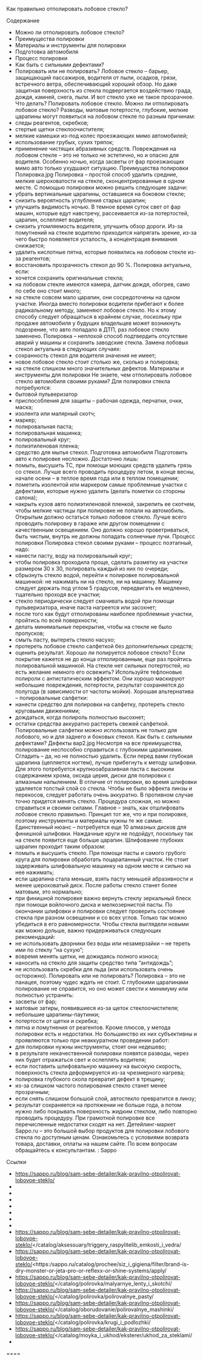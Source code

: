 Как правильно отполировать лобовое стекло?


Содержание 
- Можно ли отполировать лобовое стекло? 
- Преимущества полировки
- Материалы и инструменты для полировки 
- Подготовка автомобиля
- Процесс полировки 
- Как быть с сильными дефектами? 
- Полировать или не полировать? Лобовое стекло – барьер, защищающий пассажиров, водителя от пыли, осадков, грязи, встречного ветра, обеспечивающий хороший обзор. Но даже защитная поверхность из стекла подвергается воздействию града, дождя, камней, снега, пыли. И вот стекло уже не такое прозрачное. Что делать? Полировать лобовое стекло. 
Можно ли отполировать лобовое стекло?
Разводы, матовые потертости, глубокие, мелкие царапины могут появиться на лобовом стекле по разным причинам: 
- следы реагентов, скребков;
- стертые щетки стеклоочистителя;
- мелкие камешки из-под колес проезжающих мимо автомобилей;
- использование грубых, сухих тряпок;
- применение чистящих абразивных средств. 
Повреждения на лобовом стекле – это не только не эстетично, но и опасно для водителя. Особенно ночью, когда засветы от фар проезжающих мимо авто только ухудшают ситуацию. 
Преимущества полировки
Полировка.jpg
Полировка – простой способ удалить средние, мелкие шероховатости на стекле, сконцентрированные в одном месте. С помощью полировки можно решить следующие задачи: 
- убрать вертикальные царапины, оставшиеся на боковом стекле;
- снизить вероятность углубления старых царапин;
- улучшить видимость ночью. В темное время суток свет от фар машин, которые едут навстречу, рассеивается из-за потертостей, царапин, ослепляет водителя;
- снизить утомляемость водителя, улучшить обзор дороги. Из-за помутнений на стекле водителю приходится напрягать зрение, из-за чего быстро появляется усталость, а концентрация внимания снижается;
- удалить кислотные пятна, которые появились на лобовом стекле из-за реагентов;
- восстановить прозрачность стекол до 90 %. 
Полировка актуальна, если: 
- хочется сохранить оригинальные стекла;
- на лобовом стекле имеются камера, датчик дождя, обогрев, само по себе оно стоит много;
- на стекле совсем мало царапин, они сосредоточены на одном участке. 
Иногда вместо полировки водители прибегают к более радикальному методу, заменяют лобовое стекло. Но к этому способу следует обращаться в крайнем случае, поскольку при продаже автомобиля у будущих владельцев может возникнуть подозрение, что авто попадало в ДТП, раз лобовое стекло заменено. Полировка – неплохой способ подтвердить отсутствие аварий у машины и сохранить заводские стекла. 
Замена лобовых стекол актуальна в следующих случаях: 
- сохранность стекол для водителя значения не имеет;
- новое лобовое стекло стоит столько же, сколько и полировка;
- на стекле слишком много значительных дефектов. 
Материалы и инструменты для полировки
Не знаете, чем отполировать лобовое стекло автомобиля своими руками? Для полировки стекла потребуются: 
- бытовой пульверизатор
- приспособления для защиты – рабочая одежда, перчатки, очки, маска;
- изолента или малярный скотч;
- маркер;
- полировальная паста;
- полировальная машинка;
- полировальный круг;
- полиэтиленовая пленка;
- средство для мытья стекол. 
Подготовка автомобиля
Подготовить авто к полировке несложно. Достаточно лишь: 
- помыть, высушить ТС, при помощи моющих средств удалить грязь со стекол. Лучше всего проводить процедуру летом, в конце весны, начале осени – в теплое время года или в теплом помещении;
- пометить изолентой или маркером самые проблемные участки с дефектами, которые нужно удалить (делать пометки со стороны салона);
- накрыть кузов авто полиэтиленовой пленкой, закрепить ее скотчем, чтобы мелкие частицы при полировке не попали на автомобиль. Открытым должно остаться только лобовое стекло. 
Лучше всего проводить полировку в гараже или другом помещении с качественным освещением. Оно должно хорошо проветриваться, быть чистым, внутрь не должны попадать солнечные лучи. 
Процесс полировки
Полировка стекол своими руками – процесс поэтапный, надо: 
- нанести пасту, воду на полировальный круг;
- чтобы полировка проходила проще, сделать разметку на участки размером 30 х 30, полировать каждый из них по очереди;
- сбрызнуть стекло водой, перейти к полировке полировальной машинкой: не нажимать ни на стекло, ни на машинку. Машинку следует держать под углом 5 градусов, передвигать ее медленно, тщательно проходя все участки;
- стекло периодически следует смачивать водой при помощи пульверизатора, иначе паста нагреется или засохнет;
- после того как будут отполированы наиболее проблемные участки, пройтись по всей поверхности;
- делать минимальные перекрытия, чтобы на стекле не было пропусков;
- смыть пасту, вытереть стекло насухо;
- протереть лобовое стекло салфеткой без дополнительных средств;
- оценить результат. Хорошо ли полируется лобовое стекло? Если покрытие кажется не до конца отполированным, еще раз пройтись полировальной машинкой. 
На стекле нет сильных потертостей, но есть желание немного его освежить? Используйте тефлоновые полироли с антистатическим эффектом. Они хорошо маскируют небольшие повреждения, потертости, результат сохраняется до полугода (в зависимости от частоты мойки). Хорошая альтернатива – полировальные салфетки: 
- нанести средство для полировки на салфетку, протереть стекло круговыми движениями;
- дождаться, когда полироль полностью высохнет;
- остатки средства аккуратно растереть свежей салфеткой. 
Полировальные салфетки можно использовать не только для лобового, но и для заднего и боковых стекол. 
Как быть с сильными дефектами?
Дефекты вар2.jpg
Несмотря на все преимущества, полирование неспособно справиться с глубокими царапинами. Сгладить – да, но не полностью удалить. Если перед вами глубокая царапина (цепляется ногтем), лучше прибегнуть к методу шлифовки. Для этого потребуется крупнооабразивная паста с высоким содержанием хрома, оксида церия, диски для полировки с алмазным напылением. 
В отличие от полировки, во время шлифовки удаляется толстый слой со стекла. Чтобы не было эффекта линзы и перекосов, следует работать очень аккуратно. В противном случае точно придется менять стекло. 
Процедура сложная, но можно справиться и своими силами. Главное – знать, как отшлифовать лобовое стекло правильно. Принцип тот же, что и при полировке, поэтому инструменты и материалы нужны те же самые. Единственный нюанс – потребуется еще 10 алмазных дисков для финишной шлифовки. Наждачные круги не подойдут, поскольку так на стекле появится еще больше царапин. 
Шлифование глубоких царапин проходит таким образом: 
- помыть и высушить стекло. При помощи пасты и самого грубого круга для полировки обработать поцарапанный участок. Не стоит задерживать шлифовальную машинку на одном месте и сильно на нее нажимать;
- если царапина стала меньше, взять пасту меньшей абразивности и менее шероховатый диск. После работы стекло станет более матовым, это нормально;
- при финишной полировке важно вернуть стеклу зеркальный блеск при помощи войлочного диска и мелкозернистой пасты. 
По окончании шлифовки и полировки следует проверить состояние стекла при разном освещении и со всех углов. Только так можно убедиться в его равномерности. 
Чтобы стекла выглядели новыми как можно дольше, важно придерживаться следующих рекомендаций: 
- не использовать дворники без воды или незамерзайки – не тереть ими по стеклу “на сухую”;
- вовремя менять щетки, не дожидаясь полного износа;
- наносить на стекло для защиты средство типа “антидождь”;
- не использовать скребки для льда (или использовать очень осторожно). 
Полировать или не полировать?
Полировка – это не панацея, поэтому чудес ждать не стоит. С глубокими царапинами полирование не справится, но оно может свести к минимуму или полностью устранить: 
- засветы от фар;
- матовые затиры, появившиеся из-за щеток стеклоочистителя;
- небольшие царапины-паутинки;
- потертости от щетки и скребка;
- пятна и помутнения от реагентов. 
Кроме плюсов, у метода полировки есть и недостатки. Но большинство их них субъективны и проявляются только при неаккуратном проведении работ: 
- для полировки нужны инструменты, стоят они недешево;
- в результате некачественной полировки появятся разводы, через них будет отражаться свет и ослеплять водителя;
- если поставить шлифовальную машинку на высокую скорость, поверхность стекла деформируется из-за чрезмерного нагрева;
- полировка глубокого скола превратит дефект в трещину;
- из-за слишком частого полирования стекло станет менее прозрачным;
- если снять слишком большой слой, автостекло превратится в линзу;
- результат сохраняется на протяжении не больше года, а потом нужно либо покрывать поверхность жидким стеклом, либо повторно проводить процедуру. 
При грамотной полировке все перечисленные недостатки сходят на нет. 
Детейлинг-маркет Sappo.ru – это большой выбор продуктов для полировки лобового стекла по доступным ценам. Ознакомьтесь с условиями возврата товара, доставки, оплаты на нашем сайте. По всем вопросам обращайтесь к консультантам. 
: Sappo


Ссылки
- https://sappo.ru/blog/sam-sebe-detailer/kak-pravilno-otpolirovat-lobovoe-steklo/
- 
- 
- 
- 
- 
- 
- 
- https://sappo.ru/blog/sam-sebe-detailer/kak-pravilno-otpolirovat-lobovoe-steklo/</catalog/aksessuary/triggery_raspylitelib_emkosti_i_vedra/
- https://sappo.ru/blog/sam-sebe-detailer/kak-pravilno-otpolirovat-lobovoe-steklo/<https:/sappo.ru/catalog/prochee/siz_i_gigiena/filter/brand-is-dry-monster-or-jeta-pro-or-reflexx-or-shine-systems/apply/
- https://sappo.ru/blog/sam-sebe-detailer/kak-pravilno-otpolirovat-lobovoe-steklo/</catalog/polirovka/malyarnye_lenty_i_skotchi/
- https://sappo.ru/blog/sam-sebe-detailer/kak-pravilno-otpolirovat-lobovoe-steklo/</catalog/polirovka/polirovalnye_pasty/
- https://sappo.ru/blog/sam-sebe-detailer/kak-pravilno-otpolirovat-lobovoe-steklo/</catalog/oborudovanie/polirovalnye_mashinki/
- https://sappo.ru/blog/sam-sebe-detailer/kak-pravilno-otpolirovat-lobovoe-steklo/</catalog/polirovka/krugi_i_podlozhki/
- https://sappo.ru/blog/sam-sebe-detailer/kak-pravilno-otpolirovat-lobovoe-steklo/</catalog/moyka_i_ukhod/eksterer/ukhod_za_steklami/
- 

====
